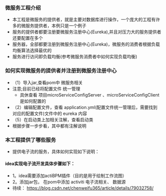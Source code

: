 ### 微服务工程介绍
- 本工程是微服务的提供者，就是主要对数据库进行操作，一个庞大的工程有许多的微服务提供者，本例只是一个例子
- 服务的提供者都要注册要微服务注册中心(Eureka),并且对压力大的服务提供者还要配置在多个
- 服务器，全部都要注册到微服务注册中心(Eureka)，微服务的消费者根据负载均衡算法选择最优的
- 服务进行访问即负载均衡(参考微服务消费者中如何实现负载均衡)
### 如何实现微服务的提供者并注册到微服务注册中心
- （1）导入jar,查看pom中 微服务相关
- 注意;目前已经将配置文件 统一管理
    - 具休查看 项目microServiceConfigServer 、microServiceConfigClient是如何配置的
- （2）编辑配置文件，查看 application.yml(配置文件统一管理后，需要找到对应的配置文件)文件中的 eureka 内容
- （5）在启动类上加相关注解，查看启动类
- 根据步骤一步步看，其中都有注解说明
### 本工程提供了哪些服务
- 提供电子流的服务，具体如何实现如下说明：
#### idea实现电子流开发具体步骤如下：
- 1。idea需要添加actiBPM插件（目的是用于绘制工作流图）
- 2。添加jar包， 在pom中添加   activiti 电子流相关、  数据源 
- 待续：  https://blog.csdn.net/chenweifu365/article/details/79032758/